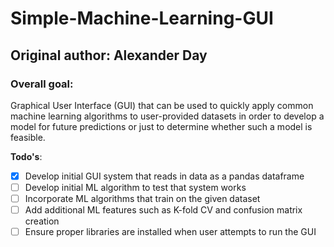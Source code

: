 # Simple-Machine-Learning-GUI
## Original author: Alexander Day

### Overall goal:
Graphical User Interface (GUI) that can be used to quickly apply common machine learning algorithms to user-provided datasets in order to develop a model for future predictions or just to determine whether such a model is feasible.

**Todo's**:
- [x] Develop initial GUI system that reads in data as a pandas dataframe
- [ ] Develop initial ML algorithm to test that system works
- [ ] Incorporate ML algorithms that train on the given dataset
- [ ] Add additional ML features such as K-fold CV and confusion matrix creation
- [ ] Ensure proper libraries are installed when user attempts to run the GUI
